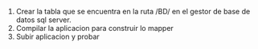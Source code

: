 1. Crear la tabla que se encuentra en la ruta /BD/ en el gestor de base de datos sql server.
2. Compilar la aplicacion para construir lo mapper
3. Subir aplicacion y probar
